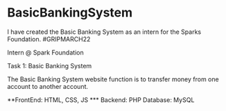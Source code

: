 # BasicBankingSystem
I have created the Basic Banking System as an intern for the Sparks Foundation. #GRIPMARCH22

Intern @ Spark Foundation

Task 1: Basic Banking System

The Basic Banking System website function is to transfer money from one account to another account.

**FrontEnd: HTML, CSS, JS *** Backend: PHP Database: MySQL
